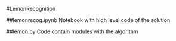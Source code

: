 #LemonRecognition

##lemonrecog.ipynb
Notebook with high level code of the solution

##lemon.py
Code contain modules with the algorithm 
